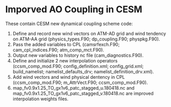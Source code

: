 # Imporved AO Coupling in CESM
These contain CESM new dynamical coupling scheme code:
1. Define and record new wind vectors on ATM-AD grid and wind tendency on ATM-AA grid (physics_types.F90; dp_coupling.F90; physpkg.F90).
2. Pass the added variables to CPL (camsrfexch.F90; cam_cpl_indices.F90; atm_comp_mct.F90).
3. Output new variables to history nc file (cam_diagnostics.F90).
4. Define and initialize 2 new interpolation operators (ccsm_comp_mod.F90; config_definition.xml; config_grid.xml; build_namelist; namelist_defaults_drv; namelist_definition_drv.xml).
5. Add wind vectors and wind physical dentency in CPL (ccsm_comp_mod.F90; m_AttrVect.F90; ccsm_comp_mod.F90).
6. map_fv0.9x1.25_TO_gx1v6_patc_stagged_u.180418.nc and map_fv0.9x1.25_TO_gx1v6_patc_stagged_v.180418.nc are improved interpolation weights files.
